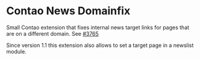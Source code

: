 Contao News Domainfix
=====================

Small Contao extension that fixes internal news target links for pages that are on a different domain. See [#3765](https://github.com/contao/core/issues/3765#issuecomment-102825299)

Since version 1.1 this extension also allows to set a target page in a newslist module.

